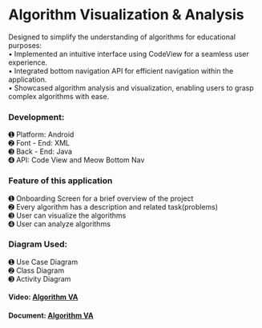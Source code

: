 # Algorithm Visualization & Analysis  
Designed to simplify the understanding of algorithms for educational purposes:  
• Implemented an intuitive interface using CodeView for a seamless user experience.  
• Integrated bottom navigation API for efficient navigation within the application.  
• Showcased algorithm analysis and visualization, enabling users to grasp complex algorithms with ease.  

### Development:  
➊ Platform: Android  
➋ Font - End: XML  
➌ Back - End: Java  
➍ API: Code View and Meow Bottom Nav  

### Feature of this application  
➊ Onboarding Screen for a brief overview of the project  
➋ Every algorithm has a description and related task(problems)  
➌ User can visualize the algorithms  
➍ User can analyze algorithms  

### Diagram Used:  
➊ Use Case Diagram  
➋ Class Diagram  
➌ Activity Diagram  

#### Video: [Algorithm VA](https://youtu.be/MwW2uFhKtCk) 
#### Document: [Algorithm VA](https://github.com/SakibvHossain/Algorithm-VA/files/14598647/Final-Year-Project-Report-Sakib_Hossain_18300021-RPSU_CSE.pdf)
